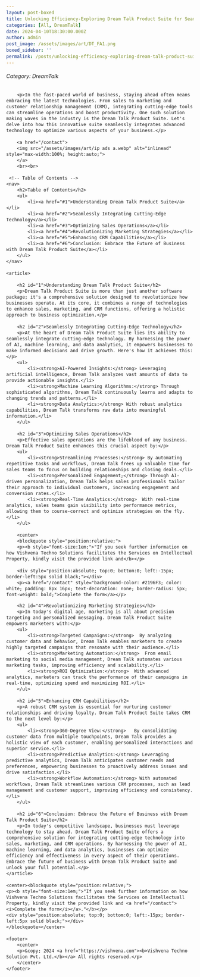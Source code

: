 ```yaml
---
layout: post-boxed
title: Unlocking Efficiency-Exploring Dream Talk Product Suite for Seamless Technology Integration
categories: [All, DreamTalk]
date: 2024-04-10T18:30:00.000Z
author: admin
post_image: /assets/images/art/DT_FA1.png
boxed_sidebar: ''
permalink: /posts/unlocking-efficiency-exploring-dream-talk-product-suite-for-seamless-technology-integration
---
```


###### Category: DreamTalk

<html lang="en">
<head>
    <meta charset="UTF-8">
    <meta name="viewport" content="width=device-width, initial-scale=1.0">
    <meta name="description" content="Unlock efficiency with Dream Talk Product Suite - a comprehensive solution for integrating cutting-edge technology into business operations. Learn how it optimizes sales, marketing, and CRM functions.">
    <title><h1>Unlocking Efficiency-Exploring Dream Talk Product Suite for Seamless Technology Integration</h1></title>
</head>
<body>
		
		<p>In the fast-paced world of business, staying ahead often means embracing the latest technologies. From sales to marketing and customer relationship management (CRM), integrating cutting-edge tools can streamline operations and boost productivity. One such solution making waves in the industry is the Dream Talk Product Suite. Let's delve into how this innovative suite seamlessly integrates advanced technology to optimize various aspects of your business.</p>
		
		<a href="/contact">
		<img src="/assets/images/art/ip ads a.webp" alt="inlinead" style="max-width:100%; height:auto;">
		</a>
		<br><br>
		
     <!-- Table of Contents -->
    <nav>
        <h2>Table of Contents</h2>
        <ul>
            <li><a href="#1">Understanding Dream Talk Product Suite</a></li>
            <li><a href="#2">Seamlessly Integrating Cutting-Edge Technology</a></li>
            <li><a href="#3">Optimizing Sales Operations</a></li>
            <li><a href="#4">Revolutionizing Marketing Strategies</a></li>
            <li><a href="#5">Enhancing CRM Capabilities</a></li>
            <li><a href="#6">Conclusion: Embrace the Future of Business with Dream Talk Product Suite</a></li>
        </ul>
    </nav>
    
    <article>
        
        <h2 id="1">Understanding Dream Talk Product Suite</h2>
        <p>Dream Talk Product Suite is more than just another software package; it's a comprehensive solution designed to revolutionize how businesses operate. At its core, it combines a range of technologies to enhance sales, marketing, and CRM functions, offering a holistic approach to business optimization.</p>
        
        <h2 id="2">Seamlessly Integrating Cutting-Edge Technology</h2>
        <p>At the heart of Dream Talk Product Suite lies its ability to seamlessly integrate cutting-edge technology. By harnessing the power of AI, machine learning, and data analytics, it empowers businesses to make informed decisions and drive growth. Here's how it achieves this:</p>
        <ul>
            <li><strong>AI-Powered Insights:</strong> Leveraging artificial intelligence, Dream Talk analyzes vast amounts of data to provide actionable insights.</li>
            <li><strong>Machine Learning Algorithms:</strong> Through sophisticated algorithms, Dream Talk continuously learns and adapts to changing trends and patterns.</li>
            <li><strong>Data Analytics:</strong> With robust analytics capabilities, Dream Talk transforms raw data into meaningful information.</li>
        </ul>
        
        <h2 id="3">Optimizing Sales Operations</h2>
        <p>Effective sales operations are the lifeblood of any business. Dream Talk Product Suite enhances this crucial aspect by:</p>
        <ul>
            <li><strong>Streamlining Processes:</strong> By automating repetitive tasks and workflows, Dream Talk frees up valuable time for sales teams to focus on building relationships and closing deals.</li>
            <li><strong>Personalized Engagement;</strong> Through AI-driven personalization, Dream Talk helps sales professionals tailor their approach to individual customers, increasing engagement and conversion rates.</li>
            <li><strong>Real-Time Analytics:</strong>  With real-time analytics, sales teams gain visibility into performance metrics, allowing them to course-correct and optimize strategies on the fly.</li>
        </ul>
		
		<center>
		<blockquote style="position:relative;">
		<p><b style="font-size:1em;">"If you seek further information on how Vishvena Techno Solutions facilitates the Services on Intellectual Property, kindly visit the provided link and</b></p>

		<div style="position:absolute; top:0; bottom:0; left:-15px; border-left:5px solid black;"></div>
		<p><a href="/contact" style="background-color: #2196F3; color: white; padding: 8px 16px; text-decoration: none; border-radius: 5px; font-weight: bold;">Complete the form</a></p>

  </blockquote>
</center>
        
        <h2 id="4">Revolutionizing Marketing Strategies</h2>
        <p>In today's digital age, marketing is all about precision targeting and personalized messaging. Dream Talk Product Suite empowers marketers with:</p>
        <ul>
            <li><strong>Targeted Campaigns:</strong>  By analyzing customer data and behavior, Dream Talk enables marketers to create highly targeted campaigns that resonate with their audience.</li>
            <li><strong>Marketing Automation:</strong>  From email marketing to social media management, Dream Talk automates various marketing tasks, improving efficiency and scalability.</li>
            <li><strong>ROI Optimization:</strong>  With advanced analytics, marketers can track the performance of their campaigns in real-time, optimizing spend and maximizing ROI.</li>
        </ul>
        
        <h2 id="5">Enhancing CRM Capabilities</h2>
        <p>A robust CRM system is essential for nurturing customer relationships and driving loyalty. Dream Talk Product Suite takes CRM to the next level by:</p>
        <ul>
            <li><strong>360-Degree View:</strong>   By consolidating customer data from multiple touchpoints, Dream Talk provides a holistic view of each customer, enabling personalized interactions and superior service.</li>
            <li><strong>Predictive Analytics:</strong> Leveraging predictive analytics, Dream Talk anticipates customer needs and preferences, empowering businesses to proactively address issues and drive satisfaction.</li>
            <li><strong>Workflow Automation:</strong> With automated workflows, Dream Talk streamlines various CRM processes, such as lead management and customer support, improving efficiency and consistency.</li>
        </ul>
        
        <h2 id="6">Conclusion: Embrace the Future of Business with Dream Talk Product Suite</h2>
        <p>In today's competitive landscape, businesses must leverage technology to stay ahead. Dream Talk Product Suite offers a comprehensive solution for integrating cutting-edge technology into sales, marketing, and CRM operations. By harnessing the power of AI, machine learning, and data analytics, businesses can optimize efficiency and effectiveness in every aspect of their operations. Embrace the future of business with Dream Talk Product Suite and unlock your full potential.</p>
    </article>
	
	<center><blockquote style="position:relative;">
	<p><b style="font-size:1em;">"If you seek further information on how Vishvena Techno Solutions facilitates the Services on Intellectuall Property, kindly visit the provided link and <a href="/contact"><i>Complete the form</i></a>."</b></p>
	<div style="position:absolute; top:0; bottom:0; left:-15px; border-left:5px solid black;"></div>
	</blockquote></center>
	
    <footer>
        <center>
		<p>&copy; 2024 <a href="https://vishvena.com"><b>Vishvena Techno Solution Pvt. Ltd.</b></a> All rights reserved.</p>
		</center>
    </footer>
</body>
</html>
